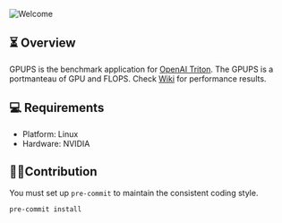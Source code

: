 ![Welcome](https://capsule-render.vercel.app/api?type=rect&color=001eff&text=👋%20Hello%20and%20Welcome&fontColor=ffffff)

## ⏳ Overview

GPUPS is the benchmark application for [OpenAI Triton](https://github.com/openai/triton). The GPUPS is a portmanteau of
GPU and FLOPS. Check [Wiki](https://github.com/daemyung/gpups/wiki) for performance results.

## 💻 Requirements

- Platform: Linux
- Hardware: NVIDIA

## 🧑‍💻Contribution

You must set up `pre-commit` to maintain the consistent coding style.

```bash
pre-commit install
```
